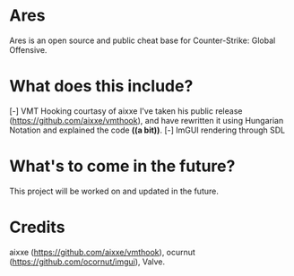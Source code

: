 # Ares
Ares is an open source and public cheat base for Counter-Strike: Global Offensive.

# What does this include?
[-] VMT Hooking courtasy of aixxe
I've taken his public release (https://github.com/aixxe/vmthook), and have rewritten it using Hungarian Notation and explained the code __((a bit))__.
[-] ImGUI rendering through SDL

# What's to come in the future?
This project will be worked on and updated in the future.

# Credits
aixxe (https://github.com/aixxe/vmthook), ocurnut (https://github.com/ocornut/imgui), Valve.
